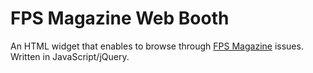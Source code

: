 FPS Magazine Web Booth
======================
An HTML widget that enables to browse through [FPS Magazine](http://fps-magazine.cf) issues. Written in JavaScript/jQuery.
